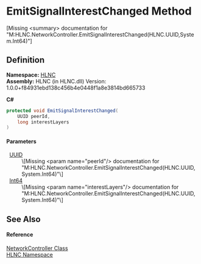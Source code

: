 # EmitSignalInterestChanged Method


\[Missing &lt;summary&gt; documentation for "M:HLNC.NetworkController.EmitSignalInterestChanged(HLNC.UUID,System.Int64)"\]



## Definition
**Namespace:** <a href="N_HLNC">HLNC</a>  
**Assembly:** HLNC (in HLNC.dll) Version: 1.0.0+f84931ebd138c456b4e0448f1a8e3814bd665733

**C#**
``` C#
protected void EmitSignalInterestChanged(
	UUID peerId,
	long interestLayers
)
```



#### Parameters
<dl><dt>  <a href="T_HLNC_UUID">UUID</a></dt><dd>\[Missing &lt;param name="peerId"/&gt; documentation for "M:HLNC.NetworkController.EmitSignalInterestChanged(HLNC.UUID,System.Int64)"\]</dd><dt>  <a href="https://learn.microsoft.com/dotnet/api/system.int64" target="_blank" rel="noopener noreferrer">Int64</a></dt><dd>\[Missing &lt;param name="interestLayers"/&gt; documentation for "M:HLNC.NetworkController.EmitSignalInterestChanged(HLNC.UUID,System.Int64)"\]</dd></dl>

## See Also


#### Reference
<a href="T_HLNC_NetworkController">NetworkController Class</a>  
<a href="N_HLNC">HLNC Namespace</a>  
